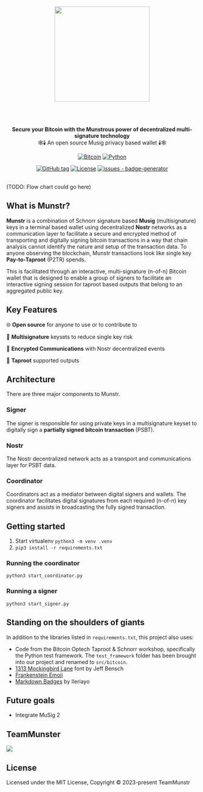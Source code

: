 <br/>

<div align="center" style="margin: 30px;">
  <img src="https://raw.githubusercontent.com/0xBEEFCAF3/munstr/assets/images/munstr-logo.png" style="width:250px;" align="center" /> 
<br />
<br />

</div>

<br />

<div align="center"><strong>Secure your Bitcoin with the Munstrous power of decentralized multi-signature technology</strong><br>🕸🕯 An open source Musig privacy based wallet 🕯🕸

<br />

</div>


<div align="center">

[![Bitcoin](https://img.shields.io/badge/Bitcoin-000?style=for-the-badge&logo=bitcoin&logoColor=white)](https://bitcoin.org) [![Python](https://img.shields.io/badge/python-3670A0?style=for-the-badge&logo=python&logoColor=ffdd54)](https://www.python.org/) 

[![GitHub tag](https://img.shields.io/github/tag/0xBEEFCAF3/munstr?include_prereleases=&sort=semver)](https://github.com/0xBEEFCAF3/munstr/releases/) [![License](https://img.shields.io/badge/License-MIT-blue)](#license)  [![issues - badge-generator](https://img.shields.io/github/issues/0xBEEFCAF3/munstr)](https://github.com/MichaelCurrin/badge-generator/issues)

</div>

<br/>
(TODO: Flow chart could go here)



## What is Munstr?
**Munstr** is a combination of Schnorr signature based **Musig** (multisignature) keys in a terminal based wallet using decentralized **Nostr** networks as a communication layer to facilitate a secure and encrypted method of transporting and digitally signing bitcoin transactions in a way that chain analysis cannot identify the nature and setup of the transaction data. To anyone observing the blockchain, Munstr transactions look like single key **Pay-to-Taproot** (P2TR) spends.

This is facilitated through an interactive, multi-signature (n-of-n) Bitcoin wallet that is designed to enable a group of signers to facilitate an interactive signing session for taproot based outputs that belong to an aggregated public key. 


## Key Features

🌐 **Open source** for anyone to use or to contribute to

🔐 **Multisignature** keysets to reduce single key risk

🔀 **Encrypted Communications** with Nostr decentralized events

💪 **Taproot** supported outputs 


## Architecture
There are three major components to Munstr.

### Signer
The signer is responsible for using private keys in a multisignature keyset to digitally sign a **partially signed bitcoin transaction** (PSBT).

### Nostr
The Nostr decentralized network acts as a transport and communications layer for PSBT data. 

### Coordinator 
Coordinators act as a mediator between digital signers and wallets.  The coordinator facilitates digital signatures from each required (n-of-n) key signers and assists in broadcasting the fully signed transaction. 


## Getting started

1. Start virtualenv `python3 -m venv .venv`
2. `pip3 install -r requirements.txt`

### Running the coordinator

`python3 start_coordinator.py`

### Running a signer

`python3 start_signer.py`


## Standing on the shoulders of giants

In addition to the libraries listed in `requirements.txt`, this project also uses:

- Code from the Bitcoin Optech Taproot & Schnorr workshop, specifically the Python test framework. The `test_framework` folder has been brought into our project and renamed to `src/bitcoin`.
- [1313 Mockingbird Lane](https://www.dafont.com/1313-mockingbird-lane.font) font by Jeff Bensch
- [Frankenstein Emoji](https://www.pngwing.com/en/free-png-yziyw)
- [Markdown Badges](https://github.com/Ileriayo/markdown-badges
) by Ileriayo


## Future goals

- Integrate MuSig 2


## TeamMunster

<a href="https://github.com/0xBEEFCAF3/munstr/graphs/contributors">
  <img src="https://contrib.rocks/image?repo=0xBEEFCAF3/munstr" />
</a>


## License

Licensed under the MIT License, Copyright © 2023-present TeamMunstr